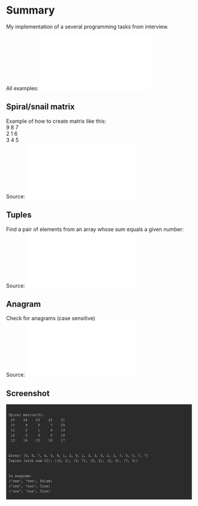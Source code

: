 # Summary
My implementation of a several programming tasks from interview.

All examples: ![main.py](main.py)

## Spiral/snail matrix
Example of how to create matrix like this: <br>
9 8 7 <br>
2 1 6 <br>
3 4 5 
<br>Source: ![snail.py](snail.py)

## Tuples
Find a pair of elements from an array whose sum equals a given number:
<br>Source: ![tuples_in_array.py](tuples_in_array.py)

## Anagram
Check for anagrams (case sensitive)
<br>Source: ![anagram.py](anagram.py)

## Screenshot
![screenshot](screenshot.jpg)
